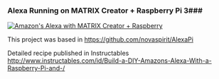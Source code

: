 
### Alexa Running on MATRIX Creator + Raspberry Pi 3###

 [![Amazon's Alexa with MATRIX Creator + Raspberry
](http://img.youtube.com/vi/8iUDyo5sQJI/0.jpg)](https://www.youtube.com/watch?v=8iUDyo5sQJI)
 
This project was based in https://github.com/novaspirit/AlexaPi

Detailed recipe published in Instructables http://www.instructables.com/id/Build-a-DIY-Amazons-Alexa-With-a-Raspberry-Pi-and-/


